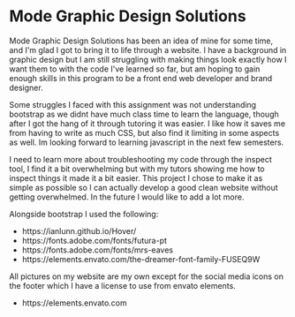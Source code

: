 <h1>Mode Graphic Design Solutions</h1>
Mode Graphic Design Solutions has been an idea of mine for some time, and I'm glad I got to bring it to life through a website. I have a background in graphic design but I am still struggling with making things look exactly how I want them to with the code I've learned so far, but am hoping to gain enough skills in this program to be a front end web developer and brand designer. 

Some struggles I faced with this assignment was not understanding bootstrap as we didnt have much class time to learn the language, though after I got the hang of it through tutoring it was easier. I like how it saves me from having to write as much CSS, but also find it limiting in some aspects as well. Im looking forward to learning javascript in the next few semesters. 

I need to learn more about troubleshooting my code through the inspect tool, I find it a bit overwhelming but with my tutors showing me how to inspect things it made it a bit easier. This project I chose to make it as simple as possible so I can actually develop a good clean website without getting overwhelmed. In the future I would like to add a lot more. 

Alongside bootstrap I used the following:
<ul>
<li>https://ianlunn.github.io/Hover/</li>
<li>https://fonts.adobe.com/fonts/futura-pt</li>
<li>https://fonts.adobe.com/fonts/mrs-eaves</li>
<li>https://elements.envato.com/the-dreamer-font-family-FUSEQ9W</li>
</ul>
All pictures on my website are my own except for the social media icons on the footer which I have a license to use from envato elements. 
<ul>
<li>https://elements.envato.com</li>
</ul>
